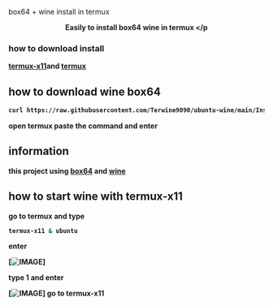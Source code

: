 box64 + wine install in termux

<b><p align="center">Easily to install box64 wine in termux </p
### how to download install
[termux-x11](https://raw.githubusercontent.com/olegos2/mobox/main/components/termux-x11.apk)and
[termux](https://f-droid.org/repo/com.termux_118.apk)
## how to download wine box64
```bash
curl https://raw.githubusercontent.com/Terwine9090/ubuntu-wine/main/Install.sh >> install.sh && bash install.sh
```
open termux paste the command and enter
## information 
this project using [box64](https://github.com/ptitSeb/box64) and [wine](https://www.winehq.org/)
## how to start wine with termux-x11
go to termux and type 
```bash
termux-x11 & ubuntu
```
enter


[![IMAGE](https://github.com/Terwine9090/ubuntu-wine/blob/main/Screenshot_2024-04-12-09-37-13-03_84d3000e3f4017145260f7618db1d683.jpg)]

type 1 and enter





[![IMAGE](https://github.com/Terwine9090/ubuntu-wine/blob/main/Screenshot_2024-04-12-09-37-46-78_84d3000e3f4017145260f7618db1d683.jpg)]
go to termux-x11



